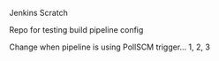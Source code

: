 Jenkins Scratch

Repo for testing build pipeline config

Change when pipeline is using PollSCM trigger... 1, 2, 3